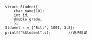 ```struct Student{	char name[10];	int id;	double grade;	};Stduent s = {"Bill", 1001, 3.5};printf("%Student",s);        //语法错误```